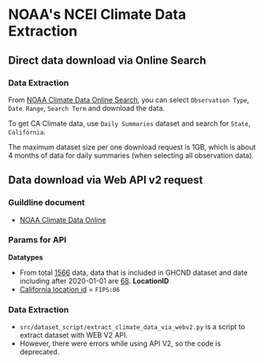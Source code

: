 # NOAA's NCEI Climate Data Extraction

## Direct data download via Online Search

### Data Extraction
From [NOAA Climate Data Online Search](https://www.ncei.noaa.gov/cdo-web/search?datasetid=GHCND), you can select `Observation Type`, `Date Range`, `Search Term` and download the data.

To get CA Climate data, use `Daily Summaries` dataset and search for `State`, `California`.

The maximum dataset size per one download request is 1GB, which is about 4 months of data for daily summaries (when selecting all observation data).


## Data download via Web API v2 request
### Guildline document
- [NOAA Climate Data Online](https://www.ncdc.noaa.gov/cdo-web/webservices/v2#gettingStarted)

### Params for API
**Datatypes**
- From total [1566](https://www.ncei.noaa.gov/cdo-web/api/v2/datatypes) data, data that is included in GHCND dataset and date including after 2020-01-01 are [68](https://www.ncei.noaa.gov/cdo-web/api/v2/datatypes?datasetid=GHCND&startdate=2020-01-01&limit=80).
**LocationID**
- [California location id](https://www.ncei.noaa.gov/cdo-web/api/v2/locations?locationcategoryid=ST&offset=5&limit=1) = `FIPS:06`

### Data Extraction
- `src/dataset_script/extract_climate_data_via_webv2.py` is a script to extract dataset with WEB V2 API.
- However, there were errors while using API V2, so the code is deprecated.
